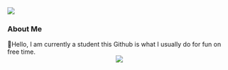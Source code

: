 <img src="https://komarev.com/ghpvc/?username=eccentricPACHARA&&style=flat-square" align="center" />

 


<h3>About Me</h3>
👋Hello, I am currently a student this Github is what I usually do for fun on free time.


<br/>
  

<div align="center"><img src="https://github-readme-stats.vercel.app/api?username=eccentricPACHARA&show_icons=true&count_private=true&hide_border=true" align="center" /></div>  

 



 


  





